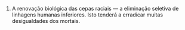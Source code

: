 ﻿1. A renovação biológica das cepas raciais — a eliminação seletiva de linhagens humanas inferiores. Isto tenderá a erradicar muitas desigualdades dos mortais.